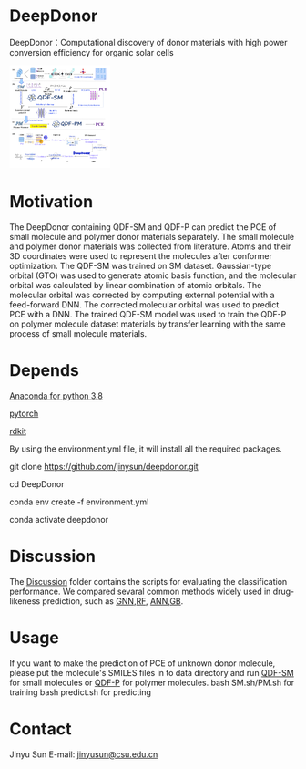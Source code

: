 # DeepDonor

DeepDonor：Computational discovery of donor materials with high power conversion efficiency for organic solar cells

<img src="https://github.com/JinYSun/DeepDonor/blob/main/cover.jpg" alt="cover" style="zoom:25%;" />



# Motivation

The DeepDonor containing QDF-SM and QDF-P can predict the PCE of small molecule and polymer donor materials separately. 
 The small molecule and polymer donor materials  was collected from literature. Atoms and their 3D coordinates were used to represent the molecules after conformer optimization. The QDF-SM was trained on SM dataset. Gaussian-type orbital (GTO) was used to generate atomic basis function, and the molecular orbital was calculated by linear combination of atomic orbitals. The molecular orbital was corrected by computing external potential with a feed-forward DNN. The corrected molecular orbital was used to predict PCE with a DNN. The trained QDF-SM model was used to train the QDF-P on polymer molecule dataset materials by transfer learning with the same process of small molecule materials.

 # Depends

[Anaconda for python 3.8](https://www.anaconda.com/)

[pytorch](https://pytorch.org/)

[rdkit](https://rdkit.org/)

By using the environment.yml file, it will install all the required packages.

git clone https://github.com/jinysun/deepdonor.git

cd DeepDonor

conda env create -f environment.yml

conda activate deepdonor

# Discussion

The [Discussion](https://github.com/JinYSun/DeepDonor/tree/main/discussion) folder contains the scripts for evaluating the classification performance.  We compared sevaral common methods widely used in drug-likeness prediction, such as [GNN](https://github.com/JinYSun/DeepDonor/blob/main/discussion/GNN.py),[RF](https://github.com/JinYSun/DeepDonor/blob/main/discussion/RF.py), [ANN](https://github.com/JinYSun/DeepDonor/blob/main/discussion/ANN.py),[GB](https://github.com/JinYSun/DeepDonor/blob/main/discussion/GB.py).

# Usage

  If you want to make the prediction of PCE of unknown donor molecule, please put the molecule's SMILES files in to data directory and run [QDF-SM](https://github.com/JinYSun/DeepDonor/blob/main/model/QDF_SM.py) for small molecules or [QDF-P](https://github.com/JinYSun/DeepDonor/blob/main/model/QDF_P.py) for polymer molecules.
  bash SM.sh/PM.sh for training 
  bash predict.sh  for predicting

# Contact

Jinyu Sun E-mail: [jinyusun@csu.edu.cn](mailto:jinyusun@csu.edu.cn)
